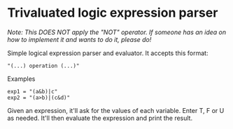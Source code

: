 # Trivaluated logic expression parser

*Note: This DOES NOT apply the "NOT" operator. If someone has an idea on how to implement it and wants to do it, please do!*


Simple logical expression parser and evaluator. It accepts this format:

```text
"(...) operation (...)"
```

Examples
```text
exp1 = "(a&b)|c"
exp2 = "(a>b)|(c&d)"
```

Given an expression, it'll ask for the values of each variable. Enter T, F or U as needed.
It'll then evaluate the expression and print the result.

